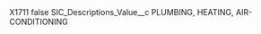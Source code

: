 <?xml version="1.0" encoding="UTF-8"?>
<CustomMetadata xmlns="http://soap.sforce.com/2006/04/metadata" xmlns:xsi="http://www.w3.org/2001/XMLSchema-instance" xmlns:xsd="http://www.w3.org/2001/XMLSchema">
    <label>X1711</label>
    <protected>false</protected>
    <values>
        <field>SIC_Descriptions_Value__c</field>
        <value xsi:type="xsd:string">PLUMBING, HEATING, AIR-CONDITIONING</value>
    </values>
</CustomMetadata>
